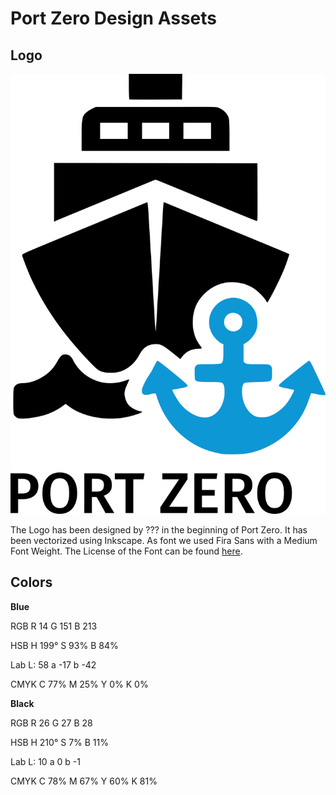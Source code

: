 # Port Zero Design Assets

## Logo
![Port Zero Logo](Logo/port-zero.png)

The Logo has been designed by ??? in the beginning of Port Zero.
It has been vectorized using Inkscape. As font we used Fira Sans with a Medium Font Weight. The License of the Font can be found [here](Fonts/FiraSans/LICENSE).

## Colors
**Blue**

RGB
R 14
G 151
B 213

HSB
H 199°
S 93%
B 84%

Lab
L: 58
a -17
b -42

CMYK
C 77%
M 25%
Y 0%
K 0%


**Black**

RGB
R 26
G 27
B 28

HSB
H 210°
S 7%
B 11%

Lab
L: 10
a 0
b -1

CMYK
C 78%
M 67%
Y 60%
K 81%
